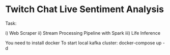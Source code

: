 # Twitch Chat Live Sentiment Analysis

Task: 

i) Web Scraper 
ii) Stream Processing Pipeline with Spark 
iii) Life Inference

You need to install docker
To start local kafka cluster:
docker-compose up -d


